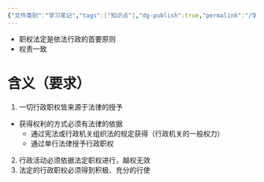 ```yaml
---
{"文件类别":"学习笔记","tags":["知识点"],"dg-publish":true,"permalink":"/学习笔记studyup/知识点cheese/职权法定原则/","dgPassFrontmatter":true,"created":"2024-09-19T14:48:54.375+08:00","updated":"2024-09-19T15:00:08.758+08:00"}
---
```


- 职权法定是依法行政的首要原则
- 权责一致
# 含义（要求）
1. 一切行政职权皆来源于法律的授予
- 获得权利的方式必须有法律的依据
	- 通过宪法或行政机关组织法的规定获得（行政机关的一般权力）
	- 通过单行法律授予行政职权
2. 行政活动必须依据法定职权进行，越权无效
3. 法定的行政职权必须得到积极、充分的行使